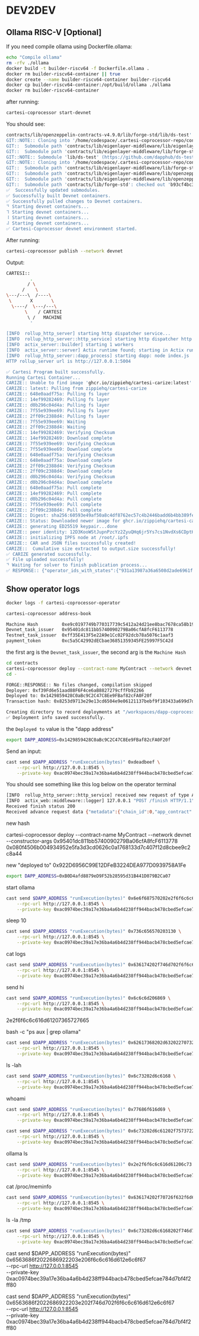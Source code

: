 # DEV2DEV

## Ollama RISC-V [Optional]

If you need compile ollama using Dockerfile.ollama:

```sh
echo "Compile ollama"
rm -rfv ./ollama
docker build -t builder-riscv64 -f Dockerfile.ollama .
docker rm builder-riscv64-container || true
docker create --name builder-riscv64-container builder-riscv64
docker cp builder-riscv64-container:/opt/build/ollama ./ollama
docker rm builder-riscv64-container
```

after running:

```sh
cartesi-coprocessor start-devnet
```

You should see:

```sh
contracts/lib/openzeppelin-contracts-v4.9.0/lib/forge-std/lib/ds-test'
GIT::NOTE:: Cloning into '/home/codespace/.cartesi-coprocessor-repo/contracts/lib/eigenlayer-middleware/lib/eigenlayer-contracts/lib/openzeppelin-contracts-v4.9.0/lib/forge-std/lib/ds-test'...
GIT::  Submodule path 'contracts/lib/eigenlayer-middleware/lib/eigenlayer-contracts/lib/openzeppelin-contracts-v4.9.0/lib/forge-std/lib/ds-test': checked out '6da7dd8f7395f83e1fb6fa88a64ba9a030f85d4f'
GIT::  Submodule path 'contracts/lib/eigenlayer-middleware/lib/forge-std': checked out 'f73c73d2018eb6a111f35e4dae7b4f27401e9421'
GIT::NOTE:: Submodule 'lib/ds-test' (https://github.com/dapphub/ds-test) registered for path 'contracts/lib/eigenlayer-middleware/lib/forge-std/lib/ds-test'
GIT::NOTE:: Cloning into '/home/codespace/.cartesi-coprocessor-repo/contracts/lib/eigenlayer-middleware/lib/forge-std/lib/ds-test'...
GIT::  Submodule path 'contracts/lib/eigenlayer-middleware/lib/forge-std/lib/ds-test': checked out 'e282159d5170298eb2455a6c05280ab5a73a4ef0'
GIT::  Submodule path 'contracts/lib/eigenlayer-middleware/lib/openzeppelin-contracts': checked out '8c49ad74eae76ee389d038780d407cf90b4ae1de'
GIT::  Submodule path 'contracts/lib/eigenlayer-middleware/lib/openzeppelin-contracts-upgradeable': checked out '6b9807b0639e1dd75e07fa062e9432eb3f35dd8c'
GIT::  Submodule path 'contracts/lib/forge-std': checked out 'b93cf4bc34ff214c099dc970b153f85ade8c9f66'
✅  Successfully updated submodules.
✅ Successfully built Devnet containers.
✅ Successfully pulled changes to Devnet containers.
⠙ Starting devnet containers...
⠹ Starting devnet containers...
⠸ Starting devnet containers...
⠼ Starting devnet containers...
✅ Cartesi-Coprocessor devnet environment started.
```

After running:

```sh
cartesi-coprocessor publish --network devnet
```

Output:

```sh
CARTESI::
         .
        / \
      /    \
\---/---\  /----\
 \       X       \
  \----/  \---/---\
       \    / CARTESI
        \ /   MACHINE
         '

[INFO  rollup_http_server] starting http dispatcher service...
[INFO  rollup_http_server::http_service] starting http dispatcher http service!
[INFO  actix_server::builder] starting 1 workers
[INFO  actix_server::server] Actix runtime found; starting in Actix runtime
[INFO  rollup_http_server::dapp_process] starting dapp: node index.js
HTTP rollup_server url is http://127.0.0.1:5004

✅ Cartesi Program built successfully.
Running Cartesi Container...
CARIZE:: Unable to find image 'ghcr.io/zippiehq/cartesi-carize:latest' locally
CARIZE:: latest: Pulling from zippiehq/cartesi-carize
CARIZE:: 648e0aadf75a: Pulling fs layer
CARIZE:: 14ef99282469: Pulling fs layer
CARIZE:: d0b296c04d4a: Pulling fs layer
CARIZE:: 7f55e939ee69: Pulling fs layer
CARIZE:: 2ff09c2388d4: Pulling fs layer
CARIZE:: 7f55e939ee69: Waiting
CARIZE:: 2ff09c2388d4: Waiting
CARIZE:: 14ef99282469: Verifying Checksum
CARIZE:: 14ef99282469: Download complete
CARIZE:: 7f55e939ee69: Verifying Checksum
CARIZE:: 7f55e939ee69: Download complete
CARIZE:: 648e0aadf75a: Verifying Checksum
CARIZE:: 648e0aadf75a: Download complete
CARIZE:: 2ff09c2388d4: Verifying Checksum
CARIZE:: 2ff09c2388d4: Download complete
CARIZE:: d0b296c04d4a: Verifying Checksum
CARIZE:: d0b296c04d4a: Download complete
CARIZE:: 648e0aadf75a: Pull complete
CARIZE:: 14ef99282469: Pull complete
CARIZE:: d0b296c04d4a: Pull complete
CARIZE:: 7f55e939ee69: Pull complete
CARIZE:: 2ff09c2388d4: Pull complete
CARIZE:: Digest: sha256:60593e49af50a8c4df8762ec57c4b2446badd6b4bb389fefaf68694cce6ac46a
CARIZE:: Status: Downloaded newer image for ghcr.io/zippiehq/cartesi-carize:latest
CARIZE:: generating ED25519 keypair...done
CARIZE:: peer identity: 12D3KooWStJupnPzcYz2ZyuQHq6jr5Ys7cs1NvdXs6CDptH6FLqG
CARIZE:: initializing IPFS node at /root/.ipfs
CARIZE:: CAR and JSON files successfully created!
CARIZE::  Cumulative size extracted to output.size successfully!
✅ CARIZE generated successfully.
✅ File uploaded successfully!
⠙ Waiting for solver to finish publication process...                                                                                            ✅ Successfully published your program with machine hash cf3a4c7609b9238412ff5ef1871d66b31db03ed360d51fe6fcc89c1b1ef8b4b7
✅ RESPONSE:: {"operator_ids_with_states":{"931a13987a36a6508d2ade6961f55d97209a7b42f66a7f0fdd899dea8fcb7d4d":"ready"}}
```

## Show operator logs

```sh
docker logs -f cartesi-coprocessor-operator
```

```sh
cartesi-coprocessor address-book
```

```sh
Machine Hash         0xe9c0197749b770317739c5412a24d21ee8bac7678ca58b19e1abd57d70bc2477
Devnet_task_issuer   0x95401dc811bb5740090279Ba06cfA8fcF6113778
Testnet_task_issuer  0xff35E413F5e22A9e1Cc02F92dcb78a5076c1aaf3
payment_token        0xc5a5C42992dECbae36851359345FE25997F5C42d
```

the first arg is the `Devnet_task_issuer`, the second arg is the `Machine Hash`

```sh
cd contracts
cartesi-coprocessor deploy --contract-name MyContract --network devnet --constructor-args 0x95401dc811bb5740090279Ba06cfA8fcF6113778 0xe9c0197749b770317739c5412a24d21ee8bac7678ca58b19e1abd57d70bc2477
cd -
```

```sh
FORGE::RESPONSE:: No files changed, compilation skipped
Deployer: 0xf39Fd6e51aad88F6F4ce6aB8827279cffFb92266
Deployed to: 0x1429859428C0aBc9C2C47C8Ee9FBaf82cFA0F20f
Transaction hash: 0x8253d9713e29e13cd6504e9e06121137bebf9f103433a699d7df6609a0416ae3

Creating directory to record deployments at "/workspaces/dapp-coprocessor/contracts/deployment_history"
✅ Deployment info saved successfully.
```

the `Deployed to` value is the "dapp address"

```sh
export DAPP_ADDRESS=0x1429859428C0aBc9C2C47C8Ee9FBaf82cFA0F20f
```

Send an input:

```sh
cast send $DAPP_ADDRESS "runExecution(bytes)" 0xdeadbeef \
    --rpc-url http://127.0.0.1:8545 \
    --private-key 0xac0974bec39a17e36ba4a6b4d238ff944bacb478cbed5efcae784d7bf4f2ff80
```

You should see something like this log below on the operator terminal

```sh
[INFO  rollup_http_server::http_service] received new request of type ADVANCE
[INFO  actix_web::middleware::logger] 127.0.0.1 "POST /finish HTTP/1.1" 200 344 "-" "node" 0.031488
Received finish status 200
Received advance request data {"metadata":{"chain_id":0,"app_contract":"0x0000000000000000000000000000000000000000","msg_sender":"0x0000000000000000000000000000000000000000","block_number":0,"block_timestamp":0,"prev_randao":"0x0000000000000000000000000000000000000000000000000000000000000000","input_index":0},"payload":"0xdeadbeef"}
```

new hash

cartesi-coprocessor deploy --contract-name MyContract --network devnet --constructor-args 0x95401dc811bb5740090279Ba06cfA8fcF6113778 0x080f4506b004934952e5fa3d3cd0626c0a1768133d7c407f12d8cbee9c2c8a44

new "deployed to" 0x922D6956C99E12DFeB3224DEA977D0939758A1Fe

```sh
export DAPP_ADDRESS=0xB0D4afd8879eD9F52b28595d31B441D079B2Ca07
```

start ollama

```sh
cast send $DAPP_ADDRESS "runExecution(bytes)" 0x6e6f687570202e2f6f6c6c616d61207365727665203e202f746d702f6f6c6c616d612e6c6f6720323e26312026 \
    --rpc-url http://127.0.0.1:8545 \
    --private-key 0xac0974bec39a17e36ba4a6b4d238ff944bacb478cbed5efcae784d7bf4f2ff80
```

sleep 10

```sh
cast send $DAPP_ADDRESS "runExecution(bytes)" 0x736c656570203130 \
    --rpc-url http://127.0.0.1:8545 \
    --private-key 0xac0974bec39a17e36ba4a6b4d238ff944bacb478cbed5efcae784d7bf4f2ff80
```

cat logs

```sh
cast send $DAPP_ADDRESS "runExecution(bytes)" 0x636174202f746d702f6f6c6c616d612e6c6f67 \
    --rpc-url http://127.0.0.1:8545 \
    --private-key 0xac0974bec39a17e36ba4a6b4d238ff944bacb478cbed5efcae784d7bf4f2ff80
```

send hi

```sh
cast send $DAPP_ADDRESS "runExecution(bytes)" 0x6c6c6d206869 \
    --rpc-url http://127.0.0.1:8545 \
    --private-key 0xac0974bec39a17e36ba4a6b4d238ff944bacb478cbed5efcae784d7bf4f2ff80
```

2e2f6f6c6c616d61207365727665

bash -c "ps aux | grep ollama"

```sh
cast send $DAPP_ADDRESS "runExecution(bytes)" 0x62617368202d632022707320617578207c2067726570206f6c6c616d6122 \
    --rpc-url http://127.0.0.1:8545 \
    --private-key 0xac0974bec39a17e36ba4a6b4d238ff944bacb478cbed5efcae784d7bf4f2ff80
```

ls -lah

```sh
cast send $DAPP_ADDRESS "runExecution(bytes)" 0x6c73202d6c6168 \
    --rpc-url http://127.0.0.1:8545 \
    --private-key 0xac0974bec39a17e36ba4a6b4d238ff944bacb478cbed5efcae784d7bf4f2ff80
```

whoami

```sh
cast send $DAPP_ADDRESS "runExecution(bytes)" 0x77686f616d69 \
    --rpc-url http://127.0.0.1:8545 \
    --private-key 0xac0974bec39a17e36ba4a6b4d238ff944bacb478cbed5efcae784d7bf4f2ff80
```


```sh
cast send $DAPP_ADDRESS "runExecution(bytes)" 0x6c73202d6c61202f7573722f73686172652f6f6c6c616d612f2e6f6c6c616d612f6d6f64656c73 \
    --rpc-url http://127.0.0.1:8545 \
    --private-key 0xac0974bec39a17e36ba4a6b4d238ff944bacb478cbed5efcae784d7bf4f2ff80
```

ollama ls

```sh
cast send $DAPP_ADDRESS "runExecution(bytes)" 0x2e2f6f6c6c616d61206c73 \
    --rpc-url http://127.0.0.1:8545 \
    --private-key 0xac0974bec39a17e36ba4a6b4d238ff944bacb478cbed5efcae784d7bf4f2ff80
```

cat /proc/meminfo

```sh
cast send $DAPP_ADDRESS "runExecution(bytes)" 0x636174202f70726f632f6d656d696e666f \
    --rpc-url http://127.0.0.1:8545 \
    --private-key 0xac0974bec39a17e36ba4a6b4d238ff944bacb478cbed5efcae784d7bf4f2ff80
```

ls -la /tmp

```sh
cast send $DAPP_ADDRESS "runExecution(bytes)" 0x6c73202d6c6168202f746d70 \
    --rpc-url http://127.0.0.1:8545 \
    --private-key 0xac0974bec39a17e36ba4a6b4d238ff944bacb478cbed5efcae784d7bf4f2ff80
```

cast send $DAPP_ADDRESS "runExecution(bytes)" 0x6563686f2022686922203e206f6c6c616d612e6c6f67 \
    --rpc-url http://127.0.0.1:8545 \
    --private-key 0xac0974bec39a17e36ba4a6b4d238ff944bacb478cbed5efcae784d7bf4f2ff80

cast send $DAPP_ADDRESS "runExecution(bytes)" 0x6563686f2022686922203e202f746d702f6f6c6c616d612e6c6f67 \
    --rpc-url http://127.0.0.1:8545 \
    --private-key 0xac0974bec39a17e36ba4a6b4d238ff944bacb478cbed5efcae784d7bf4f2ff80


